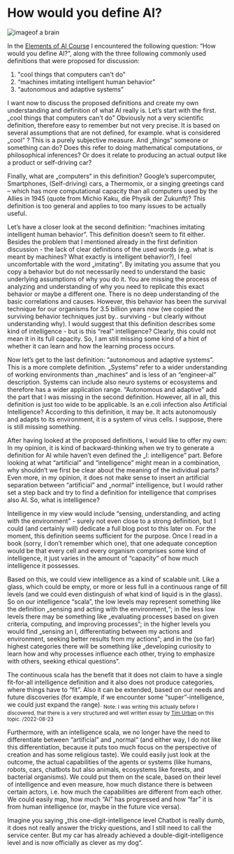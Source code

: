# How would you define AI?

![imageof a brain](https://user-images.githubusercontent.com/56920075/183062758-a9406329-6e2a-41c8-b9c4-d740d88a3ae1.png)


In the [Elements of AI Course](https://course.elementsofai.com/1/3) I encountered the following question: “How would you define AI?”, along with the three following commonly used definitions that were proposed for discussion: 
1.	"cool things that computers can't do"
2.	“machines imitating intelligent human behavior”
3.	“autonomous and adaptive systems”

I want now to discuss the proposed definitions and create my own understanding and definition of what AI really is. Let’s start with the first.
„cool things that computers can't do" Obviously not a very scientific definition, therefore easy to remember but not very precise. It is based on several assumptions that are not defined, for example. what is considered „cool“ ? This is a purely subjective measure.
And „things“ someone or something can do? Does this refer to doing mathematical computations, or philosophical inferences? Or does it relate to producing an actual output like a product or self-driving car?

Finally, what are „computers“ in this definition? Google’s supercomputer, Smartphones, (Self-driving) cars, a Thermomix, or a singing greetings card – which has more computational capacity than all computers used by the Allies in 1945 (quote from Michio Kaku, die Physik der Zukunft)? This definition is too general and applies to too many issues to be actually useful.

Let’s have a closer look at the second definition: “machines imitating intelligent human behavior”.
This definition doesn’t seem to fit either. Besides the problem that I mentioned already in the first definition discussion - the lack of clear definitions of the used words (e.g. what is meant by machines? What exactly is intelligent behavior?), I feel uncomfortable with the word „imitating“. By imitating you assume that you copy a behavior but do not necessarily need to understand the basic underlying assumptions of why you do it. You are missing the process of analyzing and understanding of why you need to replicate this exact behavior or maybe a different one. There is no deep understanding of the basic correlations and causes.
However, this behavior has been the survival technique for our organisms for 3.5 billion years now (we copied the surviving behavior techniques just by.. surviving - but clearly without understanding why). I would suggest that this definition describes some kind of intelligence - but is this “real” intelligence? Clearly, this could not mean it in its full capacity. So, I am still missing some kind of a hint of whether it can learn and how the learning process occurs.

Now let’s get to the last definition: “autonomous and adaptive systems”.
This is a more complete definition. „Systems“ refer to a wider understanding of working environments than „machines“ and is less of an “engineer-al” description. Systems can include also neuro systems or ecosystems and therefore has a wider application range. “Autonomous and adaptive” add the part that I was missing in the second definition. However, all in all, this definition is just too wide to be applicable. Is an e.coli infection also Artificial Intelligence? According to this definition, it may be. It acts autonomously and adapts to its environment, it is a system of virus cells. I suppose, there is still missing something.

After having looked at the proposed definitions, I would like to offer my own: 
In my opinion, it is kind of backward-thinking when we try to generate a definition for AI while haven’t even defined the „I: intelligence” part. Before looking at what “artificial” and “intelligence” might mean in a combination, why shouldn’t we first be clear about the meaning of the individual parts? Even more, in my opinion, it does not make sense to insert an artificial separation between “artificial” and „normal“ intelligence, but I would rather set a step back and try to find a definition for intelligence that comprises also AI.
So, what is intelligence?

Intelligence in my view would include “sensing, understanding, and acting with the environment” - surely not even close to a strong definition, but I could (and certainly will) dedicate a full blog post to this later on. For the moment, this definition seems sufficient for the purpose.
Once I read in a book (sorry, I don’t remember which one), that one adequate conception would be that every cell and every organism comprises some kind of intelligence, it just varies in the amount of “capacity” of how much intelligence it possesses.

Based on this, we could view intelligence as a kind of scalable unit. Like a glass, which could be empty, or more or less full in a continuous range of fill levels (and we could even distinguish of what kind of liquid is in the glass). So on our intelligence “scala”, the low levels may represent something like the definition „sensing and acting with the environment,“; in the less low levels there may be something like „evaluating processes based on given criteria, computing, and improving processes“; in the higher levels you would find „sensing an I, differentiating between my actions and environment, seeking better results from my actions“; and in the (so far) highest categories there will be something like „developing curiosity to learn how and why processes influence each other, trying to emphasize with others, seeking ethical questions“. 

The continuous scala has the benefit that it does not claim to have a single fit-for-all intelligence definition and it also does not produce categories, where things have to “fit”. Also it can be extended, based on our needs and future discoveries (for example, if we encounter some “super”-intelligence, we could just expand the range). <sub> Note: I was writing this actually before I discovered, that there is a very structured and well written essay by [Tim Urban](https://waitbutwhy.com/2015/01/artificial-intelligence-revolution-2.html=) on this topic. /2022-08-23 </sub>

Furthermore, with an intelligence scala, we no longer have the need to differentiate between “artificial” and „normal“ (and either way, I do not like this differentiation, because it puts too much focus on the perspective of creation and has some religious taste). We could easily just look at the outcome, the actual capabilities of the agents or systems (like humans, robots, cars, chatbots but also animals, ecosystems like forests, and bacterial organisms). We could put them on the scale, based on their level of intelligence and even measure, how much distance there is between certain actors, i.e. how much the capabilities are different from each other. We could easily map, how much “AI” has progressed and how “far” it is from human intelligence (or, maybe in the future vice versa). 

Imagine you saying „this one-digit-intelligence level Chatbot is really dumb, it does not really answer the tricky questions, and I still need to call the service center. But my car has already achieved a double-digit-intelligence level and is now officially as clever as my dog“.

